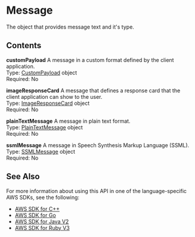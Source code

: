 # Message<a name="API_Message"></a>

The object that provides message text and it's type\.

## Contents<a name="API_Message_Contents"></a>

 **customPayload**   <a name="lexv2-Type-Message-customPayload"></a>
A message in a custom format defined by the client application\.  
Type: [CustomPayload](API_CustomPayload.md) object  
Required: No

 **imageResponseCard**   <a name="lexv2-Type-Message-imageResponseCard"></a>
A message that defines a response card that the client application can show to the user\.  
Type: [ImageResponseCard](API_ImageResponseCard.md) object  
Required: No

 **plainTextMessage**   <a name="lexv2-Type-Message-plainTextMessage"></a>
A message in plain text format\.  
Type: [PlainTextMessage](API_PlainTextMessage.md) object  
Required: No

 **ssmlMessage**   <a name="lexv2-Type-Message-ssmlMessage"></a>
A message in Speech Synthesis Markup Language \(SSML\)\.  
Type: [SSMLMessage](API_SSMLMessage.md) object  
Required: No

## See Also<a name="API_Message_SeeAlso"></a>

For more information about using this API in one of the language\-specific AWS SDKs, see the following:
+  [ AWS SDK for C\+\+](https://docs.aws.amazon.com/goto/SdkForCpp/models.lex.v2-2020-08-07/Message) 
+  [ AWS SDK for Go](https://docs.aws.amazon.com/goto/SdkForGoV1/models.lex.v2-2020-08-07/Message) 
+  [ AWS SDK for Java V2](https://docs.aws.amazon.com/goto/SdkForJavaV2/models.lex.v2-2020-08-07/Message) 
+  [ AWS SDK for Ruby V3](https://docs.aws.amazon.com/goto/SdkForRubyV3/models.lex.v2-2020-08-07/Message) 